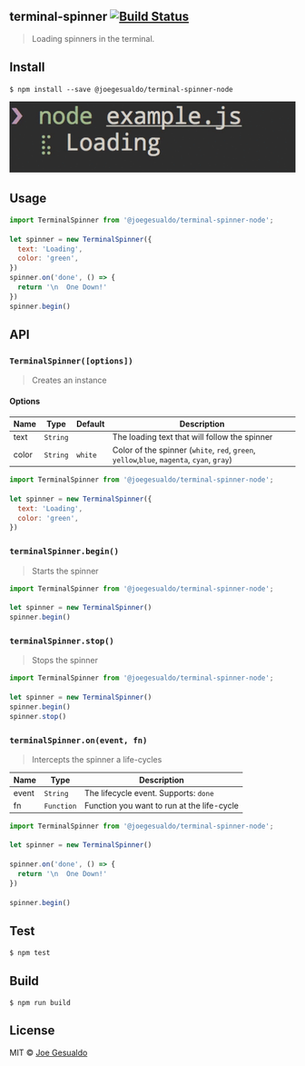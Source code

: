 ## terminal-spinner [![Build Status](https://travis-ci.org/joegesualdo/terminal-spinner-node.svg?branch=master)](https://travis-ci.org/joegesualdo/terminal-spinner-node)
> Loading spinners in the terminal.

## Install
```
$ npm install --save @joegesualdo/terminal-spinner-node
```

![demo](https://github.com/joegesualdo/terminal-spinner-node/raw/master/demo.gif)

## Usage
```javascript
import TerminalSpinner from '@joegesualdo/terminal-spinner-node';

let spinner = new TerminalSpinner({
  text: 'Loading',
  color: 'green',
})
spinner.on('done', () => {
  return '\n  One Down!'
})
spinner.begin()
```

## API
### `TerminalSpinner([options])`
> Creates an instance

#### Options
| Name | Type | Default |Description | 
|------|------|-------------|----------|
| text | `String` | ` ` | The loading text that will follow the spinner |
| color | `String` | `white` | Color of the spinner (`white`, `red`, `green`, `yellow`,`blue`, `magenta`, `cyan`, `gray`) |

```javascript
import TerminalSpinner from '@joegesualdo/terminal-spinner-node';

let spinner = new TerminalSpinner({
  text: 'Loading',
  color: 'green',
})
```

### `terminalSpinner.begin()`
> Starts the spinner

```javascript
import TerminalSpinner from '@joegesualdo/terminal-spinner-node';

let spinner = new TerminalSpinner()
spinner.begin()
```

### `terminalSpinner.stop()`
> Stops the spinner

```javascript
import TerminalSpinner from '@joegesualdo/terminal-spinner-node';

let spinner = new TerminalSpinner()
spinner.begin()
spinner.stop()
```

### `terminalSpinner.on(event, fn)`
> Intercepts the spinner a life-cycles

| Name | Type | Description |
|------|------|-------------|
| event | `String` | The lifecycle event. Supports: `done` |
| fn | `Function` | Function you want to run at the life-cycle |

```javascript
import TerminalSpinner from '@joegesualdo/terminal-spinner-node';

let spinner = new TerminalSpinner()

spinner.on('done', () => {
  return '\n  One Down!'
})

spinner.begin()
```
## Test
```
$ npm test
```
## Build
```
$ npm run build
```

## License
MIT © [Joe Gesualdo]()
